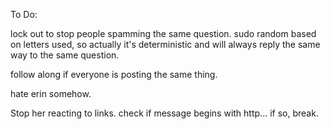 To Do:

lock out to stop people spamming the same question.
    sudo random based on letters used, so actually it's deterministic and will always reply the same way to the same question. 

follow along if everyone is posting the same thing.

hate erin somehow.

Stop her reacting to links.
    check if message begins with http...
    if so, break.